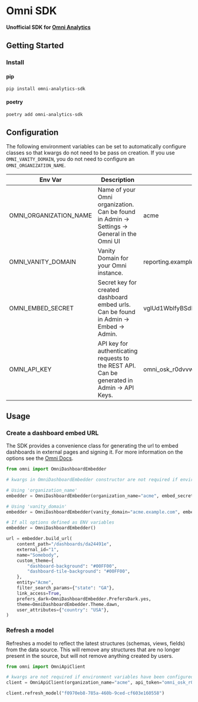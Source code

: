 # Omni SDK

**Unofficial  SDK for [Omni Analytics](https://omni.co/)**

## Getting Started

### Install

#### pip

`pip install omni-analytics-sdk`

#### poetry

`poetry add omni-analytics-sdk`

## Configuration

The following environment variables can be set to automatically configure classes so that kwargs do not need to be pass on creation. If you use `OMNI_VANITY_DOMAIN`, you do not need to configure an `OMNI_ORGANIZATION_NAME`.

| Env Var                | Description | Example |
|------------------------| --- | --- |
| OMNI_ORGANIZATION_NAME | Name of your Omni organization. Can be found in Admin -> Settings -> General in the Omni UI | acme |
| OMNI_VANITY_DOMAIN     | Vanity Domain for your Omni instance. | reporting.example.com |
| OMNI_EMBED_SECRET      | Secret key for created dashboard embed urls. Can be found in Admin -> Embed -> Admin. | vglUd1WblfyBSdBSMPj0KrxZcNUEZ1CC |
| OMNI_API_KEY           | API key for authenticating requests to the REST API. Can be generated in Admin -> API Keys. | omni_osk_r0dvvwTfLkOC1QP6eomT65yOIWtjfDsU5gZpvKNdKWxHSrDJPT1RAUyV |

## Usage

### Create a dashboard embed URL
The SDK provides a convenience class for generating the url to embed dashboards in external pages and signing it.
For more information on the options see the [Omni Docs](https://docs.omni.co/docs/embed/private-embedding#embed-url-customization-options).

```python
from omni import OmniDashboardEmbedder

# kwargs in OmniDashboardEmbedder constructor are not required if environment variables have been configured.

# Using 'organization_name'
embedder = OmniDashboardEmbedder(organization_name="acme", embed_secret="vglUd1WblfyBSdBSMPj0KrxZcNUEZ1CC")

# Using 'vanity_domain'
embedder = OmniDashboardEmbedder(vanity_domain="acme.example.com", embed_secret="vglUd1WblfyBSdBSMPj0KrxZcNUEZ1CC")

# If all options defined as ENV variables
embedder = OmniDashboardEmbedder()

url = embedder.build_url(
    content_path="/dashboards/da24491e",
    external_id="1",
    name="Somebody",
    custom_theme={
        "dashboard-background": "#00FF00",
        "dashboard-tile-background": "#00FF00",
    },
    entity="Acme",
    filter_search_params={"state": "GA"},
    link_access=True,
    prefers_dark=OmniDashboardEmbedder.PrefersDark.yes,
    theme=OmniDashboardEmbedder.Theme.dawn,
    user_attributes={"country": "USA"},
)
```

### Refresh a model
Refreshes a model to reflect the latest structures (schemas, views, fields) from the data source. This will remove any
structures that are no longer present in the source, but will not remove anything created by users.

```python
from omni import OmniApiClient

# kwargs are not required if environment variables have been configured.
client = OmniApiClient(organization_name="acme", api_token="omni_osk_r0dvvwTfLkOC1QP6eomT65yOIWtjfDsU5gZpvKNdKWxHSrDJPT1RAUyV")

client.refresh_model("f0970eb8-785a-460b-9ced-cf603e160558")
```




